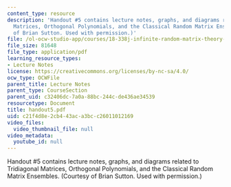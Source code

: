 ```yaml
---
content_type: resource
description: 'Handout #5 contains lecture notes, graphs, and diagrams related to Tridiagonal
  Matrices, Orthogonal Polynomials, and the Classical Random Matrix Ensembles. (Courtesy
  of Brian Sutton. Used with permission.)'
file: /ol-ocw-studio-app/courses/18-338j-infinite-random-matrix-theory-fall-2004/c21f4d8e2cb443aca3bcc26011012169_handout5.pdf
file_size: 81648
file_type: application/pdf
learning_resource_types:
- Lecture Notes
license: https://creativecommons.org/licenses/by-nc-sa/4.0/
ocw_type: OCWFile
parent_title: Lecture Notes
parent_type: CourseSection
parent_uid: c32406dc-7a0a-88bc-244c-de436ae34539
resourcetype: Document
title: handout5.pdf
uid: c21f4d8e-2cb4-43ac-a3bc-c26011012169
video_files:
  video_thumbnail_file: null
video_metadata:
  youtube_id: null
---
```

Handout #5 contains lecture notes, graphs, and diagrams related to Tridiagonal Matrices, Orthogonal Polynomials, and the Classical Random Matrix Ensembles. (Courtesy of Brian Sutton. Used with permission.)